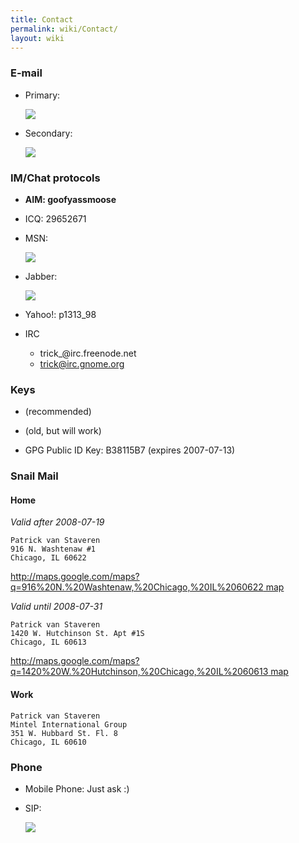 ```yaml
---
title: Contact
permalink: wiki/Contact/
layout: wiki
---
```


### E-mail

-   Primary:
    <html>
    <img src="/util/textimage.php?text=trick.fancy-a.vanstaveren.us&size=10">

    </html>
-   Secondary:
    <html>
    <img src="/util/textimage.php?text=pvanstav.fancy-a.cs.wmich.edu&size=10">

    </html>

### IM/Chat protocols

-   **AIM: goofyassmoose**
-   ICQ: 29652671
-   MSN:
    <html>
    <img src="/util/textimage.php?text=p_vanstaveren.fancy-a.hotmail.com&size=10">

    </html>
-   Jabber:
    <html>
    <img src="/util/textimage.php?text=goofyassmoose.fancy-a.jabber.org&size=10">

    </html>
-   Yahoo!: p1313\_98
-   IRC
    -   trick\_@irc.freenode.net
    -   trick@irc.gnome.org

### Keys

-   (recommended)

-   (old, but will work)

-   GPG Public ID Key: B38115B7 (expires 2007-07-13)

### Snail Mail

#### Home

*Valid after 2008-07-19*

`Patrick van Staveren`  
`916 N. Washtenaw #1`  
`Chicago, IL 60622`

[http://maps.google.com/maps?q=916%20N.%20Washtenaw,%20Chicago,%20IL%2060622
map](http://maps.google.com/maps?q=916%20N.%20Washtenaw,%20Chicago,%20IL%2060622_map "wikilink")

*Valid until 2008-07-31*

`Patrick van Staveren`  
`1420 W. Hutchinson St. Apt #1S`  
`Chicago, IL 60613`

[http://maps.google.com/maps?q=1420%20W.%20Hutchinson,%20Chicago,%20IL%2060613
map](http://maps.google.com/maps?q=1420%20W.%20Hutchinson,%20Chicago,%20IL%2060613_map "wikilink")

#### Work

`Patrick van Staveren`  
`Mintel International Group`  
`351 W. Hubbard St. Fl. 8`  
`Chicago, IL 60610`

### Phone

-   Mobile Phone: Just ask :)
-   SIP:
    <html>
    <img src="/util/textimage.php?text=trickv.fancy-a.ekiga.net&size=10">

    </html>

